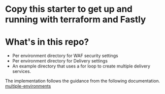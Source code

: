# Copy this starter to get up and running with terraform and Fastly

# What's in this repo?
* Per environment directory for WAF security settings
* Per environment directory for Delivery settings
* An example directory that uses a for loop to create multiple delivery services.

The implementation follows the guidance from the following documentation.
[multiple-environments](https://www.fastly.com/documentation/guides/integrations/orchestration/terraform/#multiple-environments)

